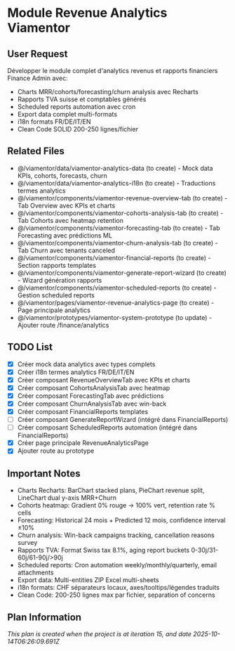 # Module Revenue Analytics Viamentor

## User Request
Développer le module complet d'analytics revenus et rapports financiers Finance Admin avec:
- Charts MRR/cohorts/forecasting/churn analysis avec Recharts
- Rapports TVA suisse et comptables générés
- Scheduled reports automation avec cron
- Export data complet multi-formats
- i18n formats FR/DE/IT/EN
- Clean Code SOLID 200-250 lignes/fichier

## Related Files
- @/viamentor/data/viamentor-analytics-data (to create) - Mock data KPIs, cohorts, forecasts, churn
- @/viamentor/data/viamentor-analytics-i18n (to create) - Traductions termes analytics
- @/viamentor/components/viamentor-revenue-overview-tab (to create) - Tab Overview avec KPIs et charts
- @/viamentor/components/viamentor-cohorts-analysis-tab (to create) - Tab Cohorts avec heatmap retention
- @/viamentor/components/viamentor-forecasting-tab (to create) - Tab Forecasting avec prédictions ML
- @/viamentor/components/viamentor-churn-analysis-tab (to create) - Tab Churn avec tenants canceled
- @/viamentor/components/viamentor-financial-reports (to create) - Section rapports templates
- @/viamentor/components/viamentor-generate-report-wizard (to create) - Wizard génération rapports
- @/viamentor/components/viamentor-scheduled-reports (to create) - Gestion scheduled reports
- @/viamentor/pages/viamentor-revenue-analytics-page (to create) - Page principale analytics
- @/viamentor/prototypes/viamentor-system-prototype (to update) - Ajouter route /finance/analytics

## TODO List
- [x] Créer mock data analytics avec types complets
- [x] Créer i18n termes analytics FR/DE/IT/EN
- [x] Créer composant RevenueOverviewTab avec KPIs et charts
- [x] Créer composant CohortsAnalysisTab avec heatmap
- [x] Créer composant ForecastingTab avec prédictions
- [x] Créer composant ChurnAnalysisTab avec win-back
- [x] Créer composant FinancialReports templates
- [ ] Créer composant GenerateReportWizard (intégré dans FinancialReports)
- [ ] Créer composant ScheduledReports automation (intégré dans FinancialReports)
- [x] Créer page principale RevenueAnalyticsPage
- [x] Ajouter route au prototype

## Important Notes
- Charts Recharts: BarChart stacked plans, PieChart revenue split, LineChart dual y-axis MRR+Churn
- Cohorts heatmap: Gradient 0% rouge → 100% vert, retention rate % cells
- Forecasting: Historical 24 mois + Predicted 12 mois, confidence interval ±10%
- Churn analysis: Win-back campaigns tracking, cancellation reasons survey
- Rapports TVA: Format Swiss tax 8.1%, aging report buckets 0-30j/31-60j/61-90j/>90j
- Scheduled reports: Cron automation weekly/monthly/quarterly, email attachments
- Export data: Multi-entities ZIP Excel multi-sheets
- i18n formats: CHF séparateurs locaux, axes/tooltips/légendes traduits
- Clean Code: 200-250 lignes max par fichier, separation of concerns

  
## Plan Information
*This plan is created when the project is at iteration 15, and date 2025-10-14T06:26:09.691Z*
